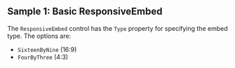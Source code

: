 ## Sample 1: Basic ResponsiveEmbed

The `ResponsiveEmbed` control has the `Type` property for specifying the embed type. The options are:

* `SixteenByNine` (16:9)
* `FourByThree` (4:3)